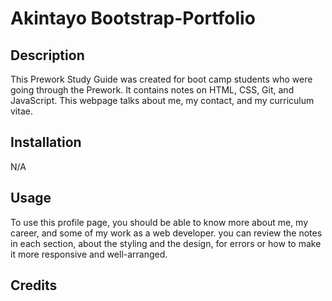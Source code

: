 
# Akintayo Bootstrap-Portfolio

## Description

This Prework Study Guide was created for boot camp students who were going through the Prework. It contains notes on HTML, CSS, Git, and JavaScript.
This webpage talks about me, my contact, and my curriculum vitae.
## Installation

N/A

## Usage

To use this profile page,  you should be able to know more about me, my career, and some of my work as a web developer. you can review the notes in each section, about the styling and the design, for errors or how to make it more responsive and well-arranged. 

## Credits
